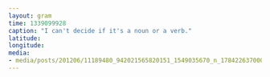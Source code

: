 ```yaml
---
layout: gram
time: 1339099928
caption: "I can't decide if it's a noun or a verb."
latitude: 
longitude: 
media:
- media/posts/201206/11189480_942021565820151_1549035670_n_17842263700000351.jpg
---
```

